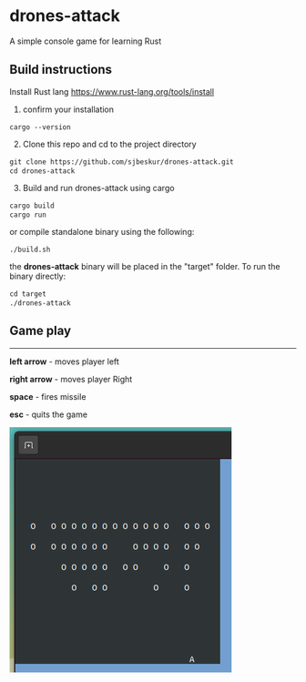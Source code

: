# drones-attack
A simple console game for learning Rust 


## Build instructions
Install Rust lang 
https://www.rust-lang.org/tools/install

1. confirm your installation
```
cargo --version
```

2. Clone this repo and cd to the project directory

```
git clone https://github.com/sjbeskur/drones-attack.git
cd drones-attack
```

3. Build and run drones-attack using cargo

```
cargo build
cargo run
```

or compile standalone binary using the following:

``` 
./build.sh
```
the **drones-attack** binary will be placed in the "target" folder.  To run the binary directly:
```
cd target
./drones-attack
```


## Game play  
---
**left arrow** - moves player left

**right arrow** - moves player Right

**space** - fires missile

**esc** - quits the game


![alt text](https://github.com/sjbeskur/drones-attack/blob/main/screenshot.png?raw=true)

